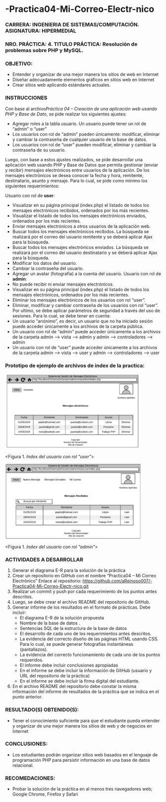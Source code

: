 # -Practica04-Mi-Correo-Electr-nico
### **CARRERA:** INGENIERIA DE SISTEMAS/COMPUTACIÓN. **ASIGNATURA:** HIPERMEDIAL
### **NRO. PRÁCTICA:** 4. **TITULO PRÁCTICA:** Resolución de problemas sobre PHP y MySQL.
### **OBJETIVO**:
   * Entender y organizar de una mejor manera los sitios de web en Internet 
   * Diseñar adecuadamente elementos gráficos en sitios web en Internet
   * Crear sitios web aplicando estándares actuales. 
  ### INSTRUCCIONES
  Con base al archivo*Práctica 04 – Creación de una aplicación web usando PHP y Base de Dato*, se pide realizar los siguientes ajustes: 
   * Agregar roles a la tabla usuario. Un usuario puede tener un rol de “admin” o “user” 
   * Los usuarios con rol de “admin” pueden únicamente: modificar, eliminar y cambiar la contraseña de cualquier usuario de la base de datos.
   * Los usuarios con rol de “user” pueden modificar, eliminar y cambiar la contraseña de su usuario. 
 
Luego, con base a estos ajustes realizados, se pide desarrollar una aplicación web usando PHP y Base de Datos que permita gestionar 
(enviar y recibir) mensajes electrónicos entre usuarios de la aplicación. De los mensajes electrónicos se desea conocer la fecha y 
hora, remitente, destinatario, asunto y mensaje. Para lo cual, se pide como mínimo los siguientes requerimientos:

Usuario con rol de **user**:
  * Visualizar en su página principal (index.php) el listado de todos los mensajes electrónicos   recibidos, ordenados por los más recientes.
  * Visualizar el listado de todos los mensajes electrónicos enviados, ordenados por los más recientes.
  * Enviar mensajes electrónicos a otros usuarios de la aplicación web.
  * Buscar todos los mensajes electrónicos recibidos. La búsqueda se realizará por el correo del usuario remitente y se deberá aplicar Ajax para la búsqueda.
  * Buscar todos los mensajes electrónicos enviados. La búsqueda se realizará por el correo del usuario destinatario y se deberá aplicar Ajax para la búsqueda. 
  * Modificar los datos del usuario. 
  * Cambiar la contraseña del usuario. 
  * Agregar un avatar (fotografía) a la cuenta del usuario. 
Usuario con rol de **admin**: 
  * No puede recibir ni enviar mensajes electrónicos. 
  * Visualizar en su página principal (index.php) el listado de todos los mensajes electrónicos, ordenados por los más recientes. 
  * Eliminar los mensajes electrónicos de los usuarios con rol “user”.
   * Eliminar, modificar y cambiar contraseña de los usuarios con rol “user”. 
Por ultimo, se debe aplicar  parámetros de seguridad a través del uso de sesiones. Para lo cual, se debe tener en cuenta: 
   * Un usuario “anónimo”, es decir, un usuario que no ha iniciado sesión puede acceder únicamente a los archivos de la carpeta pública. 
   * Un usuario con rol de “admin” puede acceder únicamente a los archivos de la carpeta admin --> vista --> admin y admin --> controladores --> admin 
   * Un usuario con rol de “user” puede acceder únicamente a los archivos de la carpeta admin --> vista --> user y admin --> controladores --> user 
 ### Prototipo de ejemplo de archivos de index de la practica:
 
 ![alt text](https://github.com/aReinoso007/-Practica04-Mi-Correo-Electr-nico/blob/master/imagenes/fig2%20(1).png)
 
 
 <Figura 1.  *Index del usuario con rol "user"*>
 
 ![alt text](https://github.com/aReinoso007/-Practica04-Mi-Correo-Electr-nico/blob/master/imagenes/fig2%20(2).png)
 
  <Figura 1.  *Index del usuario con rol "admin"*>


###  ACTIVIDADES A DESARROLLAR
 1. Generar el diagrama E-R para la solución de la práctica 
 2. Crear un repositorio en GitHub con el nombre “Practica04 – Mi Correo Electrónico” Enlace al repositorio: https://github.com/aReinoso007/-Practica04-Mi-Correo-Electr-nico.git 
 3.  Realizar un commit y push por cada requerimiento de los puntos antes descritos.  
 4. Luego, se debe crear el archivo README del repositorio de GitHub. 
 5. Generar informe de los resultados en el formato de prácticas. Debe incluir:
     * El diagrama E-R de la solución propuesta
     * Nombre de la base de datos .  
     * Sentencias SQL de la estructura de la base de datos 
     * El desarrollo de cada uno de los requerimientos antes descritos. 
     * La evidencia del correcto diseño de las páginas HTML usando CSS. Para lo cual, se puede generar fotografías instantáneas (pantallazos).  
     * La evidencia del correcto funcionamiento de cada uno de los puntos requeridos. 
     * El informe debe incluir conclusiones apropiadas
     * En el informe se debe incluir la información de GitHub (usuario y URL del repositorio de la práctica) 
     * En el informe se debe incluir la firma digital del estudiante. 
 6. En el archivo README del repositorio debe constar la misma información del informe de resultados de la práctica que se indica en el punto anterior. 
 ### RESULTADO(S) OBTENIDO(S):
  * Tener el conocimiento suficiente para que el estudiante pueda entender y organizar de una mejor manera los sitios de web y de negocios en Internet 
 ### CONCLUSIONES:
  * Los estudiantes podrán organizar sitios web basados en el lenguaje de programación PHP para persistir información en una base de datos relacional.
 ### RECOMEDACIONES:
  * Probar la solución de la práctica en al menos tres navegadores web; Google Chrome, Firefox y Safari
